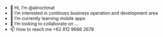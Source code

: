 - 👋 Hi, I’m @alirochmat
- 👀 I’m interested in continues business operation and development area
- 🌱 I’m currently learning mobile apps
- 💞️ I’m looking to collaborate on ...
- 📫 How to reach me +62 812 9666 2678

<!---
alirochmat/alirochmat is a ✨ special ✨ repository because its `README.md` (this file) appears on your GitHub profile.
You can click the Preview link to take a look at your changes.
--->
